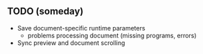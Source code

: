 ## TODO (someday)

* Save document-specific runtime parameters
  - problems processing document (missing programs, errors)
* Sync preview and document scrolling
